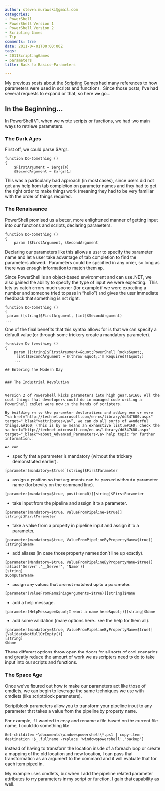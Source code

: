```yaml
---
author: steven.murawski@gmail.com
categories:
- PowerShell
- PowerShell Version 1
- PowerShell Version 2
- Scripting Games
- Tip
comments: true
date: 2011-04-01T00:00:00Z
tags:
- 2011ScriptingGames
- parameters
title: Back to Basics–Parameters

---
```


My previous posts about the <a href="http://bit.ly/2011sgall" target="_blank">Scripting Games</a> had many references to how parameters were used in scripts and functions.&#160; Since those posts, I’ve had several requests to expand on that, so here we go…

## In the Beginning…

In PowerShell V1, when we wrote scripts or functions, we had two main ways to retrieve parameters.

### The Dark Ages

First off, we could parse $Args.

```
function Do-Something ()
{
    $FirstArgument = $args[0]
    $SecondArgument = $args[1]

```

This was a particularly bad approach (in most cases), since users did not get any help from tab completion on parameter names and they had to get the right order to make things work (meaning they had to be very familiar with the order of things required.

### The Renaissance

PowerShell promised us a better, more enlightened manner of getting input into our functions and scripts, declaring parameters.

```
function Do-Something ()
{
    param ($FirstArgument, $SecondArgument)
```

Declaring our parameters like this allows a user to specify the parameter name and let a user take advantage of tab completion to find the parameters allowed.&#160; Parameters could be specified in any order, so long as there was enough information to match them up.

Since PowerShell is an object-based environment and can use .NET, we also gained the ability to specify the type of input we were expecting.&#160; This lets us catch errors much sooner (for example if we were expecting a number and someone tried to pass in “hello”) and gives the user immediate feedback that something is not right.

```
function Do-Something ()
{
 param ([string]$FirstArgument, [int]$SecondArgument)
...
```

One of the final benefits that this syntax allows for is that we can specify a default value (or through some trickery create a mandatory parameter).

```
function Do-Something ()
{
    param ([string]$FirstArgument=&quot;PowerShell Rocks&quot;,
     [int]$SecondArgument = $(throw &quot;I'm Required!!&quot;)
    ...
```

    ## Entering the Modern Day


    ### The Industrial Revolution


    Version 2 of PowerShell kicks parameters into high gear.&#160; All the cool things that developers could do in managed code writing a PowerShell cmdlet were now in the hands of scripters.

    By building on to the parameter declarations and adding one or more “<a href="http://technet.microsoft.com/en-us/library/dd347600.aspx" target="_blank">attributes</a>”, we can do all sorts of wonderful things.&#160; (This is by no means an exhaustive list.&#160; Check the <a href="http://technet.microsoft.com/en-us/library/dd347600.aspx" target="_blank">about_Advanced_Parameters</a> help topic for further information.)

    We can

*   specify that a parameter is mandatory (without the trickery demonstrated earlier).&#160;

```
[parameter(mandatory=$true)][string]$FirstParameter
```

*   assign a position so that arguments can be passed without a parameter name (for brevity on the command line).

```
[parameter(mandatory=$true, position=0)][string]$FirstParameter
```

*   take input from the pipeline and assign it to a parameter.

```
[parameter(mandatory=$true, ValueFromPipeline=$true)][string]$FirstParameter
```

*   take a value from a property in pipeline input and assign it to a parameter.

```
[parameter(mandatory=$true, ValueFromPipelineByPropertyName=$true)][string]$Name
```

*   add aliases (in case those property names don’t line up exactly).

```
[parameter(Mandatory=$true, ValueFromPipelineByPropertyName=$true)]
[alias('Server','__Server', 'Name')]
[string]
$ComputerName
```

*   assign any values that are not matched up to a parameter.

```
[parameter(ValueFromRemainingArguments=$true)][string]$Name
```

*   add a help message.

```
[parameter(HelpMessage=&quot;I want a name here&quot;)][string]$Name
```

*   add some validation (many options here.. see the help for them all).&#160;

```
[parameter(mandatory=$true, ValueFromPipelineByPropertyName=$true)]
[ValidateNotNullOrEmpty()]
[string]
$Name
```
These different options throw open the doors for all sorts of cool scenarios and greatly reduce the amount of work we as scripters need to do to take input into our scripts and functions.

### The Space Age

Once we’ve figured out how to make our parameters act like those of cmdlets, we can begin to leverage the same techniques we use with cmdlets (like scriptblock parameters).&#160;

Scriptblock parameters allow you to transform your pipeline input to any parameter that takes a value from the pipeline by property name.&#160;

For example, if I wanted to copy and rename a file based on the current file name, I could do something like

```
Get-childitem ~\documents\windowspowershell\*.ps1 | copy-item -destination {$_.fullname -replace 'windowspowershell','backup'}
```

Instead of having to transform the location inside of a foreach loop or create a mapping of the old location and new location, I can pass that transformation as an argument to the command and it will evaluate that for each item piped in.

My example uses cmdlets, but when I add the pipeline related parameter attributes to my parameters in my script or function, I gain that capability as well.

